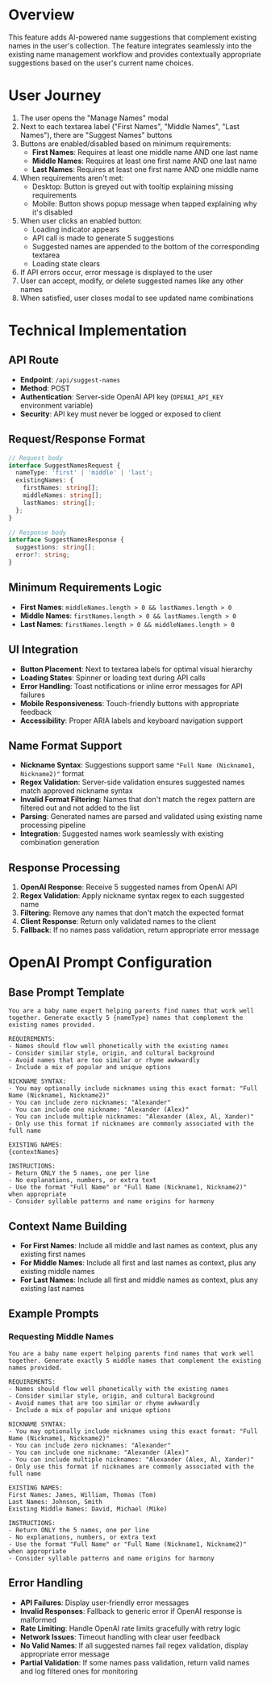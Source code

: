 # Overview

This feature adds AI-powered name suggestions that complement existing names in the user's collection. The feature integrates seamlessly into the existing name management workflow and provides contextually appropriate suggestions based on the user's current name choices.

# User Journey

1. The user opens the "Manage Names" modal
2. Next to each textarea label ("First Names", "Middle Names", "Last Names"), there are "Suggest Names" buttons
3. Buttons are enabled/disabled based on minimum requirements:
   - **First Names**: Requires at least one middle name AND one last name
   - **Middle Names**: Requires at least one first name AND one last name  
   - **Last Names**: Requires at least one first name AND one middle name
4. When requirements aren't met:
   - Desktop: Button is greyed out with tooltip explaining missing requirements
   - Mobile: Button shows popup message when tapped explaining why it's disabled
5. When user clicks an enabled button:
   - Loading indicator appears
   - API call is made to generate 5 suggestions
   - Suggested names are appended to the bottom of the corresponding textarea
   - Loading state clears
6. If API errors occur, error message is displayed to the user
7. User can accept, modify, or delete suggested names like any other names
8. When satisfied, user closes modal to see updated name combinations

# Technical Implementation

## API Route
- **Endpoint**: `/api/suggest-names`
- **Method**: POST
- **Authentication**: Server-side OpenAI API key (`OPENAI_API_KEY` environment variable)
- **Security**: API key must never be logged or exposed to client

## Request/Response Format
```typescript
// Request body
interface SuggestNamesRequest {
  nameType: 'first' | 'middle' | 'last';
  existingNames: {
    firstNames: string[];
    middleNames: string[];
    lastNames: string[];
  };
}

// Response body
interface SuggestNamesResponse {
  suggestions: string[];
  error?: string;
}
```

## Minimum Requirements Logic
- **First Names**: `middleNames.length > 0 && lastNames.length > 0`
- **Middle Names**: `firstNames.length > 0 && lastNames.length > 0`
- **Last Names**: `firstNames.length > 0 && middleNames.length > 0`

## UI Integration
- **Button Placement**: Next to textarea labels for optimal visual hierarchy
- **Loading States**: Spinner or loading text during API calls
- **Error Handling**: Toast notifications or inline error messages for API failures
- **Mobile Responsiveness**: Touch-friendly buttons with appropriate feedback
- **Accessibility**: Proper ARIA labels and keyboard navigation support

## Name Format Support
- **Nickname Syntax**: Suggestions support same `"Full Name (Nickname1, Nickname2)"` format
- **Regex Validation**: Server-side validation ensures suggested names match approved nickname syntax
- **Invalid Format Filtering**: Names that don't match the regex pattern are filtered out and not added to the list
- **Parsing**: Generated names are parsed and validated using existing name processing pipeline
- **Integration**: Suggested names work seamlessly with existing combination generation

## Response Processing
1. **OpenAI Response**: Receive 5 suggested names from OpenAI API
2. **Regex Validation**: Apply nickname syntax regex to each suggested name
3. **Filtering**: Remove any names that don't match the expected format
4. **Client Response**: Return only validated names to the client
5. **Fallback**: If no names pass validation, return appropriate error message

# OpenAI Prompt Configuration

## Base Prompt Template
```
You are a baby name expert helping parents find names that work well together. Generate exactly 5 {nameType} names that complement the existing names provided.

REQUIREMENTS:
- Names should flow well phonetically with the existing names
- Consider similar style, origin, and cultural background
- Avoid names that are too similar or rhyme awkwardly
- Include a mix of popular and unique options

NICKNAME SYNTAX:
- You may optionally include nicknames using this exact format: "Full Name (Nickname1, Nickname2)"
- You can include zero nicknames: "Alexander"
- You can include one nickname: "Alexander (Alex)"  
- You can include multiple nicknames: "Alexander (Alex, Al, Xander)"
- Only use this format if nicknames are commonly associated with the full name

EXISTING NAMES:
{contextNames}

INSTRUCTIONS:
- Return ONLY the 5 names, one per line
- No explanations, numbers, or extra text
- Use the format "Full Name" or "Full Name (Nickname1, Nickname2)" when appropriate
- Consider syllable patterns and name origins for harmony
```

## Context Name Building
- **For First Names**: Include all middle and last names as context, plus any existing first names
- **For Middle Names**: Include all first and last names as context, plus any existing middle names
- **For Last Names**: Include all first and middle names as context, plus any existing last names

## Example Prompts

### Requesting Middle Names
```
You are a baby name expert helping parents find names that work well together. Generate exactly 5 middle names that complement the existing names provided.

REQUIREMENTS:
- Names should flow well phonetically with the existing names
- Consider similar style, origin, and cultural background  
- Avoid names that are too similar or rhyme awkwardly
- Include a mix of popular and unique options

NICKNAME SYNTAX:
- You may optionally include nicknames using this exact format: "Full Name (Nickname1, Nickname2)"
- You can include zero nicknames: "Alexander"
- You can include one nickname: "Alexander (Alex)"  
- You can include multiple nicknames: "Alexander (Alex, Al, Xander)"
- Only use this format if nicknames are commonly associated with the full name

EXISTING NAMES:
First Names: James, William, Thomas (Tom)
Last Names: Johnson, Smith
Existing Middle Names: David, Michael (Mike)

INSTRUCTIONS:
- Return ONLY the 5 names, one per line
- No explanations, numbers, or extra text
- Use the format "Full Name" or "Full Name (Nickname1, Nickname2)" when appropriate
- Consider syllable patterns and name origins for harmony
```

## Error Handling
- **API Failures**: Display user-friendly error messages
- **Invalid Responses**: Fallback to generic error if OpenAI response is malformed
- **Rate Limiting**: Handle OpenAI rate limits gracefully with retry logic
- **Network Issues**: Timeout handling with clear user feedback
- **No Valid Names**: If all suggested names fail regex validation, display appropriate error message
- **Partial Validation**: If some names pass validation, return valid names and log filtered ones for monitoring
